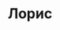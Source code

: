 --- 
title: "Лорис" 
site: "www.loris.com.ua" 
town: "Феодосия" 
tel: ["Феодосия улица Галерейная, дом 15: +38 (6562) 3-12-51; Феодосия улица Советская, дом 12: +38 (6562) 3-27-83"] 
address: "Россия, Республика Крым, г. Феодосия улица Советская, дом 12; г. Феодосия улица Галерейная, дом 15" 
mail: "loris@inbox.ru" 
--- 